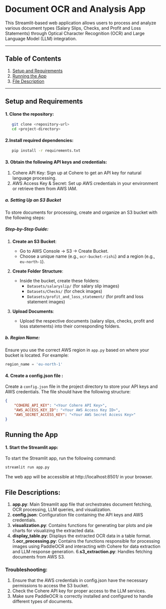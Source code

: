 # Document OCR and Analysis App
This Streamlit-based web application allows users to process and analyze various document types (Salary Slips, Checks, and Profit and Loss Statements) through Optical Character Recognition (OCR) and Large Language Model (LLM) integration.

---

## Table of Contents

1. [Setup and Requirements](#setup-and-requirements)  
2. [Running the App](#Running-the-app)
3. [File Description](#File-description)

---

## Setup and Requirements

#### 1. Clone the repository:
```bash
   git clone <repository-url>
   cd <project-directory>
```
#### 2.Install required dependencies:

```bash
   pip install -r requirements.txt
```
#### 3. Obtain the following API keys and credentials:

 1. Cohere API Key: Sign up at Cohere to get an API key for natural language processing.
 2. AWS Access Key & Secret: Set up AWS credentials in your environment or retrieve them from AWS IAM.
##### a. Setting Up an S3 Bucket

To store documents for processing, create and organize an S3 bucket with the following steps:

##### Step-by-Step Guide:

1. **Create an S3 Bucket**:
   - Go to AWS Console → S3 → Create Bucket.
   - Choose a unique name (e.g., `ocr-bucket-rishi`) and a region (e.g., `eu-north-1`).

2. **Create Folder Structure**:
   - Inside the bucket, create these folders:
     - `Datasets/salaryslip/` (for salary slip images)
     - `Datasets/Checks/` (for check images)
     - `Datasets/profit_and_loss_statement/` (for profit and loss statement images)

3. **Upload Documents**:
   - Upload the respective documents (salary slips, checks, profit and loss statements) into their corresponding folders.

##### b. Region Name:
Ensure you use the correct AWS region in `app.py` based on where your bucket is located. For example:
```python
region_name = 'eu-north-1'
```

#### 4. Create a config.json file :

Create a `config.json` file in the project directory to store your API keys and AWS credentials. The file should have the following structure:

```json
{
    "COHERE_API_KEY": "<Your Cohere API Key>",
    "AWS_ACCESS_KEY_ID": "<Your AWS Access Key ID>",
    "AWS_SECRET_ACCESS_KEY": "<Your AWS Secret Access Key>"
}
```

## Running the App

#### 1. Start the Streamlit app:
To start the Streamlit app, run the following command:

```bash
streamlit run app.py
```
The web app will be accessible at http://localhost:8501/ in your browser.
## File Descriptions:
 1. **app.py**: Main Streamlit app file that orchestrates document fetching, OCR processing, LLM queries, and visualization.
 2. **config.json**: Configuration file containing the API keys and AWS credentials.
 3. **visualization.py**: Contains functions for generating bar plots and pie charts for visualizing the extracted data.
 4. **display_table.py**: Displays the extracted OCR data in a table format.
 5.**ocr_processing.py**: Contains the functions responsible for processing images using PaddleOCR and interacting with Cohere for data extraction and LLM response generation.
 6.**s3_extraction.py**: Handles fetching documents from AWS S3.

### Troubleshooting:
1. Ensure that the AWS credentials in config.json have the necessary permissions to access the S3 bucket.
2. Check the Cohere API key for proper access to the LLM services.
3. Make sure PaddleOCR is correctly installed and configured to handle different types of documents.
